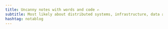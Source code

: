 ```yaml
---
title: Uncanny notes with words and code ✍️
subtitle: Most likely about distributed systems, infrastructure, data and the web. Not always interesting, never groundbreaking.
hashtag: notablog
---
```

